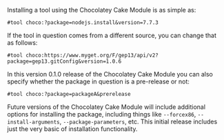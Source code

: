 Installing a tool using the Chocolatey Cake Module is as simple as:

```
#tool choco:?package=nodejs.install&version=7.7.3
```

If the tool in question comes from a different source, you can change that as follows:

```
#tool choco:https://www.myget.org/F/gep13/api/v2?package=gep13.gitConfig&version=1.0.6
```

In this version 0.1.0 release of the Chocolatey Cake Module you can also specify whether the package in question is a pre-release or not:

```
#tool choco:?package=packageA&prerelease
```

Future versions of the Chocolatey Cake Module will include additional options for installing the package, including things like `--forcex86`, `--install-arguments`, `--package-parameters`, etc.  This initial release includes just the very basic of installation functionality.